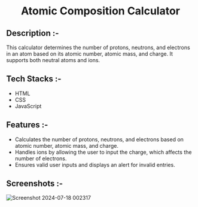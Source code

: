 # <p align="center">Atomic Composition Calculator</p>

## Description :-

This calculator determines the number of protons, neutrons, and electrons in an atom based on its atomic number, atomic mass, and charge. It supports both neutral atoms and ions.

## Tech Stacks :-

- HTML
- CSS
- JavaScript

## Features :-

- Calculates the number of protons, neutrons, and electrons based on atomic number, atomic mass, and charge.
- Handles ions by allowing the user to input the charge, which affects the number of electrons.
- Ensures valid user inputs and displays an alert for invalid entries.

## Screenshots :-
![Screenshot 2024-07-18 002317](https://github.com/user-attachments/assets/3adc2f24-a900-4303-bcb5-45d3f8a54493)
